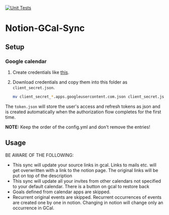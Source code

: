 [![Unit Tests](https://github.com/Ravio1i/notion-gcal-sync/actions/workflows/test.yml/badge.svg)](https://github.com/Ravio1i/notion-gcal-sync/actions/workflows/test.yml)
# Notion-GCal-Sync

## Setup

### Google calendar

1. Create credentials like [this](https://developers.google.com/workspace/guides/create-credentials).
2. Download credentials and copy them into this folder as `client_secret.json`.

    ```bash
    mv client_secret_*.apps.googleusercontent.com.json client_secret.json
    ```

The `token.json` will store the user's access and refresh tokens as json and is created automatically when the authorization flow completes for the first time.

**NOTE:** Keep the order of the config.yml and don't remove the entries!

## Usage

BE AWARE OF THE FOLLOWING:
* This sync will update your source links in gcal. Links to mails etc. will get overwritten with a link to the notion page.
  The original links will be put on top of the description
* This sync will update all your invites from other calendars not specified to your default calendar. There is a button on gcal to restore 
  back
* Goals defined from calendar apps are skipped.
* Recurrent original events are skipped. Recurrent occurrences of events are created one by one in notion. 
  Changing in notion will change only an occurrence in GCal.
